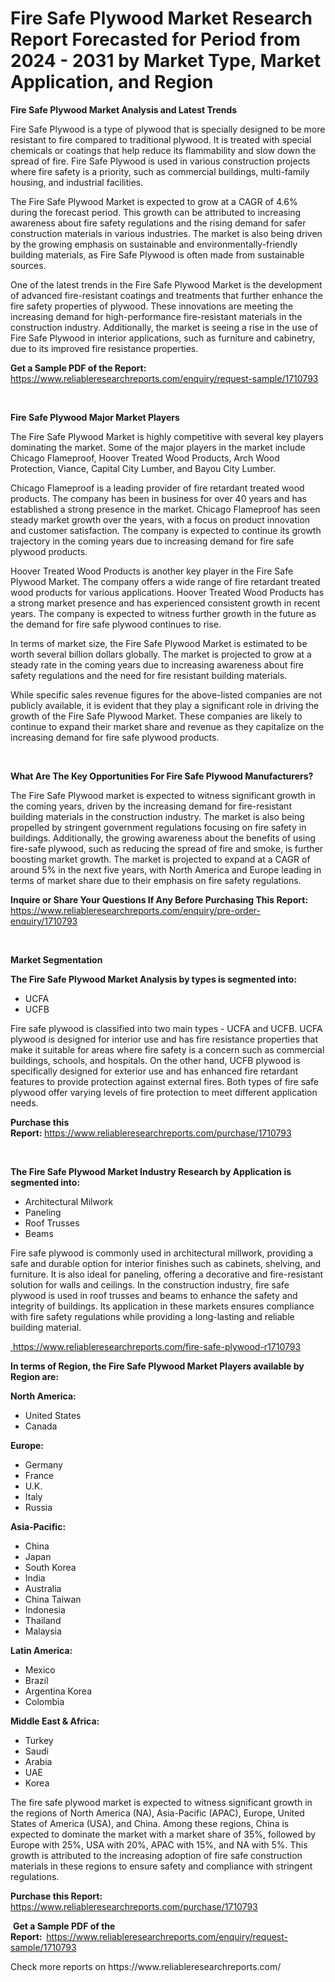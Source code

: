 <p><h1>Fire Safe Plywood Market Research Report Forecasted for Period from 2024 -  2031 by Market Type, Market Application, and Region</h1></p><p><strong>Fire Safe Plywood Market Analysis and Latest Trends</strong></p>
<p><p>Fire Safe Plywood is a type of plywood that is specially designed to be more resistant to fire compared to traditional plywood. It is treated with special chemicals or coatings that help reduce its flammability and slow down the spread of fire. Fire Safe Plywood is used in various construction projects where fire safety is a priority, such as commercial buildings, multi-family housing, and industrial facilities.</p><p>The Fire Safe Plywood Market is expected to grow at a CAGR of 4.6% during the forecast period. This growth can be attributed to increasing awareness about fire safety regulations and the rising demand for safer construction materials in various industries. The market is also being driven by the growing emphasis on sustainable and environmentally-friendly building materials, as Fire Safe Plywood is often made from sustainable sources.</p><p>One of the latest trends in the Fire Safe Plywood Market is the development of advanced fire-resistant coatings and treatments that further enhance the fire safety properties of plywood. These innovations are meeting the increasing demand for high-performance fire-resistant materials in the construction industry. Additionally, the market is seeing a rise in the use of Fire Safe Plywood in interior applications, such as furniture and cabinetry, due to its improved fire resistance properties.</p></p>
<p><strong>Get a Sample PDF of the Report:&nbsp;</strong> <a href="https://www.reliableresearchreports.com/enquiry/request-sample/1710793">https://www.reliableresearchreports.com/enquiry/request-sample/1710793</a></p>
<p>&nbsp;</p>
<p><strong>Fire Safe Plywood Major Market Players</strong></p>
<p><p>The Fire Safe Plywood Market is highly competitive with several key players dominating the market. Some of the major players in the market include Chicago Flameproof, Hoover Treated Wood Products, Arch Wood Protection, Viance, Capital City Lumber, and Bayou City Lumber.</p><p>Chicago Flameproof is a leading provider of fire retardant treated wood products. The company has been in business for over 40 years and has established a strong presence in the market. Chicago Flameproof has seen steady market growth over the years, with a focus on product innovation and customer satisfaction. The company is expected to continue its growth trajectory in the coming years due to increasing demand for fire safe plywood products.</p><p>Hoover Treated Wood Products is another key player in the Fire Safe Plywood Market. The company offers a wide range of fire retardant treated wood products for various applications. Hoover Treated Wood Products has a strong market presence and has experienced consistent growth in recent years. The company is expected to witness further growth in the future as the demand for fire safe plywood continues to rise.</p><p>In terms of market size, the Fire Safe Plywood Market is estimated to be worth several billion dollars globally. The market is projected to grow at a steady rate in the coming years due to increasing awareness about fire safety regulations and the need for fire resistant building materials.</p><p>While specific sales revenue figures for the above-listed companies are not publicly available, it is evident that they play a significant role in driving the growth of the Fire Safe Plywood Market. These companies are likely to continue to expand their market share and revenue as they capitalize on the increasing demand for fire safe plywood products.</p></p>
<p>&nbsp;</p>
<p><strong>What Are The Key Opportunities For Fire Safe Plywood Manufacturers?</strong></p>
<p><p>The Fire Safe Plywood market is expected to witness significant growth in the coming years, driven by the increasing demand for fire-resistant building materials in the construction industry. The market is also being propelled by stringent government regulations focusing on fire safety in buildings. Additionally, the growing awareness about the benefits of using fire-safe plywood, such as reducing the spread of fire and smoke, is further boosting market growth. The market is projected to expand at a CAGR of around 5% in the next five years, with North America and Europe leading in terms of market share due to their emphasis on fire safety regulations.</p></p>
<p><strong>Inquire or Share Your Questions If Any Before Purchasing This Report:</strong> <a href="https://www.reliableresearchreports.com/enquiry/pre-order-enquiry/1710793">https://www.reliableresearchreports.com/enquiry/pre-order-enquiry/1710793</a></p>
<p>&nbsp;</p>
<p><strong>Market Segmentation</strong></p>
<p><strong>The Fire Safe Plywood Market Analysis by types is segmented into:</strong></p>
<p><ul><li>UCFA</li><li>UCFB</li></ul></p>
<p><p>Fire safe plywood is classified into two main types - UCFA and UCFB. UCFA plywood is designed for interior use and has fire resistance properties that make it suitable for areas where fire safety is a concern such as commercial buildings, schools, and hospitals. On the other hand, UCFB plywood is specifically designed for exterior use and has enhanced fire retardant features to provide protection against external fires. Both types of fire safe plywood offer varying levels of fire protection to meet different application needs.</p></p>
<p><strong>Purchase this Report:&nbsp;</strong><a href="https://www.reliableresearchreports.com/purchase/1710793">https://www.reliableresearchreports.com/purchase/1710793</a></p>
<p>&nbsp;</p>
<p><strong>The Fire Safe Plywood Market Industry Research by Application is segmented into:</strong></p>
<p><ul><li>Architectural Milwork</li><li>Paneling</li><li>Roof Trusses</li><li>Beams</li></ul></p>
<p><p>Fire safe plywood is commonly used in architectural millwork, providing a safe and durable option for interior finishes such as cabinets, shelving, and furniture. It is also ideal for paneling, offering a decorative and fire-resistant solution for walls and ceilings. In the construction industry, fire safe plywood is used in roof trusses and beams to enhance the safety and integrity of buildings. Its application in these markets ensures compliance with fire safety regulations while providing a long-lasting and reliable building material.</p></p>
<p><a href="https://www.reliableresearchreports.com/fire-safe-plywood-r1710793">&nbsp;https://www.reliableresearchreports.com/fire-safe-plywood-r1710793</a></p>
<p><strong>In terms of Region, the Fire Safe Plywood Market Players available by Region are:</strong></p>
<p>
    <p> <strong> North America: </strong>
        <ul>
            <li>United States</li>
            <li>Canada</li>
        </ul>
        </p> 
    <p> <strong> Europe: </strong>
        <ul>
            <li>Germany</li>
            <li>France</li>
            <li>U.K.</li>
            <li>Italy</li>
            <li>Russia</li>
        </ul>
        </p> 
    <p> <strong> Asia-Pacific: </strong>
        <ul>
            <li>China</li>
            <li>Japan</li>
            <li>South Korea</li>
            <li>India</li>
            <li>Australia</li>
            <li>China Taiwan</li>
            <li>Indonesia</li>
            <li>Thailand</li>
            <li>Malaysia</li>
        </ul>
        </p> 
    <p> <strong> Latin America: </strong>
        <ul>
            <li>Mexico</li>
            <li>Brazil</li>
            <li>Argentina Korea</li>
            <li>Colombia</li>
        </ul>
        </p> 
    <p> <strong> Middle East & Africa: </strong>
        <ul>
            <li>Turkey</li>
            <li>Saudi</li>
            <li>Arabia</li>
            <li>UAE</li>
            <li>Korea</li>
        </ul>
    </p>
    </p>
<p><p>The fire safe plywood market is expected to witness significant growth in the regions of North America (NA), Asia-Pacific (APAC), Europe, United States of America (USA), and China. Among these regions, China is expected to dominate the market with a market share of 35%, followed by Europe with 25%, USA with 20%, APAC with 15%, and NA with 5%. This growth is attributed to the increasing adoption of fire safe construction materials in these regions to ensure safety and compliance with stringent regulations.</p></p>
<p><strong>Purchase this Report: </strong><a href="https://www.reliableresearchreports.com/purchase/1710793">https://www.reliableresearchreports.com/purchase/1710793</a></p>
<p>&nbsp;<strong>Get a Sample PDF of the Report:&nbsp;&nbsp;</strong><a href="https://www.reliableresearchreports.com/enquiry/request-sample/1710793">https://www.reliableresearchreports.com/enquiry/request-sample/1710793</a></p>
<p><strong></strong></p>
<p>Check more reports on https://www.reliableresearchreports.com/</p>